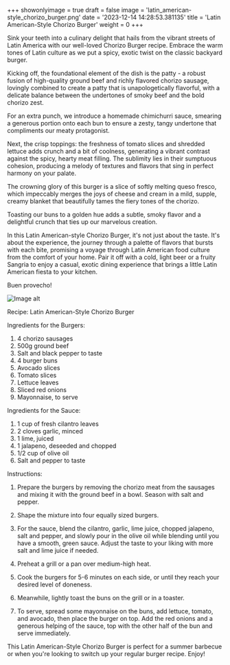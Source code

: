 +++ 
showonlyimage = true 
draft = false 
image = 'latin_american-style_chorizo_burger.png'
date = '2023-12-14 14:28:53.381135' 
title = 'Latin American-Style Chorizo Burger' 
weight = 0
+++ 
 
Sink your teeth into a culinary delight that hails from the vibrant streets of Latin America with our well-loved Chorizo Burger recipe. Embrace the warm tones of Latin culture as we put a spicy, exotic twist on the classic backyard burger.

Kicking off, the foundational element of the dish is the patty - a robust fusion of high-quality ground beef and richly flavored chorizo sausage, lovingly combined to create a patty that is unapologetically flavorful, with a delicate balance between the undertones of smoky beef and the bold chorizo zest.

For an extra punch, we introduce a homemade chimichurri sauce, smearing a generous portion onto each bun to ensure a zesty, tangy undertone that compliments our meaty protagonist. 

Next, the crisp toppings: the freshness of tomato slices and shredded lettuce adds crunch and a bit of coolness, generating a vibrant contrast against the spicy, hearty meat filling. The sublimity lies in their sumptuous cohesion, producing a melody of textures and flavors that sing in perfect harmony on your palate. 

The crowning glory of this burger is a slice of softly melting queso fresco, which impeccably merges the joys of cheese and cream in a mild, supple, creamy blanket that beautifully tames the fiery tones of the chorizo. 

Toasting our buns to a golden hue adds a subtle, smoky flavor and a delightful crunch that ties up our marvelous creation. 

In this Latin American-style Chorizo Burger, it's not just about the taste. It's about the experience, the journey through a palette of flavors that bursts with each bite, promising a voyage through Latin American food culture from the comfort of your home. Pair it off with a cold, light beer or a fruity Sangria to enjoy a casual, exotic dining experience that brings a little Latin American fiesta to your kitchen.

Buen provecho! 

![Image alt](/latin_american-style_chorizo_burger.png '300px')

Recipe: Latin American-Style Chorizo Burger

Ingredients for the Burgers:

1. 4 chorizo sausages
2. 500g ground beef
3. Salt and black pepper to taste
4. 4 burger buns
5. Avocado slices
6. Tomato slices
7. Lettuce leaves
8. Sliced red onions
9. Mayonnaise, to serve

Ingredients for the Sauce:

1. 1 cup of fresh cilantro leaves
2. 2 cloves garlic, minced
3. 1 lime, juiced
4. 1 jalapeno, deseeded and chopped
5. 1/2 cup of olive oil
6. Salt and pepper to taste

Instructions:

1. Prepare the burgers by removing the chorizo meat from the sausages and mixing it with the ground beef in a bowl. Season with salt and pepper.

2. Shape the mixture into four equally sized burgers.

3. For the sauce, blend the cilantro, garlic, lime juice, chopped jalapeno, salt and pepper, and slowly pour in the olive oil while blending until you have a smooth, green sauce. Adjust the taste to your liking with more salt and lime juice if needed.

4. Preheat a grill or a pan over medium-high heat. 

5. Cook the burgers for 5-6 minutes on each side, or until they reach your desired level of doneness.

6. Meanwhile, lightly toast the buns on the grill or in a toaster.

7. To serve, spread some mayonnaise on the buns, add lettuce, tomato, and avocado, then place the burger on top. Add the red onions and a generous helping of the sauce, top with the other half of the bun and serve immediately.

This Latin American-Style Chorizo Burger is perfect for a summer barbecue or when you're looking to switch up your regular burger recipe. Enjoy!
